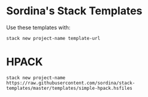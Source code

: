 
# Sordina's Stack Templates

Use these templates with:

`stack new project-name template-url`

# HPACK

`stack new project-name https://raw.githubusercontent.com/sordina/stack-templates/master/templates/simple-hpack.hsfiles`
